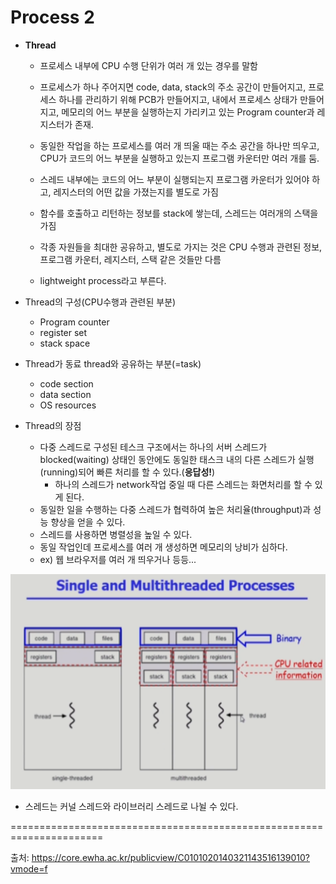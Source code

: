# Process 2

- **Thread**

  - 프로세스 내부에 CPU 수행 단위가 여러 개 있는 경우를 말함

  - 프로세스가 하나 주어지면 code, data, stack의 주소 공간이 만들어지고, 프로세스 하나를 관리하기 위해 PCB가 만들어지고, 내에서 프로세스 상태가 만들어지고, 메모리의 어느 부분을 실행하는지 가리키고 있는 Program counter과 레지스터가 존재.
  - 동일한 작업을 하는 프로세스를 여러 개 띄울 때는 주소 공간을 하나만 띄우고, CPU가 코드의 어느 부분을 실행하고 있는지 프로그램 카운터만 여러 개를 둠. 

  - 스레드 내부에는 코드의 어느 부분이 실행되는지 프로그램 카운터가 있어야 하고, 레지스터의 어떤 값을 가졌는지를 별도로 가짐

  - 함수를 호출하고 리턴하는 정보를 stack에 쌓는데, 스레드는 여러개의 스택을 가짐
  - 각종 자원들을 최대한 공유하고, 별도로 가지는 것은 CPU 수행과 관련된 정보, 프로그램 카운터, 레지스터, 스택 같은 것들만 다름
  - lightweight process라고 부른다.

- Thread의 구성(CPU수행과 관련된 부분)
  - Program counter
  - register set
  - stack space
- Thread가 동료 thread와 공유하는 부분(=task)
  - code section
  - data section
  - OS resources

- Thread의 장점
  - 다중 스레드로 구성된 테스크 구조에서는 하나의 서버 스레드가 blocked(waiting) 상태인 동안에도 동일한 태스크 내의 다른 스레드가 실행(running)되어 빠른 처리를 할 수 있다.(**응답성!**)
    - 하나의 스레드가 network작업 중일 때 다른 스레드는 화면처리를 할 수 있게 된다.
  - 동일한 일을 수행하는 다중 스레드가 협력하여 높은 처리율(throughput)과 성능 향상을 얻을 수 있다.
  - 스레드를 사용하면 병렬성을 높일 수 있다.
  - 동일 작업인데 프로세스를 여러 개 생성하면 메모리의 낭비가 심하다.
  - ex) 웹 브라우저를 여러 개 띄우거나 등등...

![image-20221025133153421](Process(2).assets/image-20221025133153421.png)

- 스레드는 커널 스레드와 라이브러리 스레드로 나뉠 수 있다.



======================================================================

출처: https://core.ewha.ac.kr/publicview/C0101020140321143516139010?vmode=f